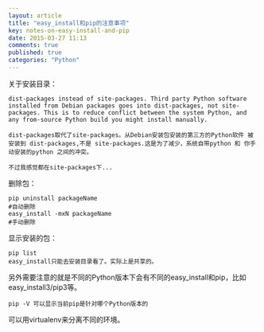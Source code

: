 ```yaml
---
layout: article
title: "easy_install和pip的注意事项"
key: notes-on-easy-install-and-pip
date: 2015-03-27 11:13
comments: true
published: true
categories: "Python"
---
```

   
  关于安装目录：

    dist-packages instead of site-packages. Third party Python software installed from Debian packages goes into dist-packages, not site-packages. This is to reduce conflict between the system Python, and any from-source Python build you might install manually.

    dist-packages取代了site-packages。从Debian安装包安装的第三方的Python软件 被 安装到 dist-packages,不是 site-packages.这是为了减少，系统自带python 和 你手动安装的python 之间的冲突。

    不过我感觉都在site-packages下...

  删除包：

  	pip uninstall packageName
  	#自动删除
  	easy_install -mxN packageName
  	#手动删除

  显示安装的包：

  	pip list
  	easy_install只能去安装目录看了。实际上是共享的。

  另外需要注意的就是不同的Python版本下会有不同的easy_install和pip，比如easy_install3/pip3等。

    pip -V 可以显示当前pip是针对哪个Python版本的

  可以用virtualenv来分离不同的环境。